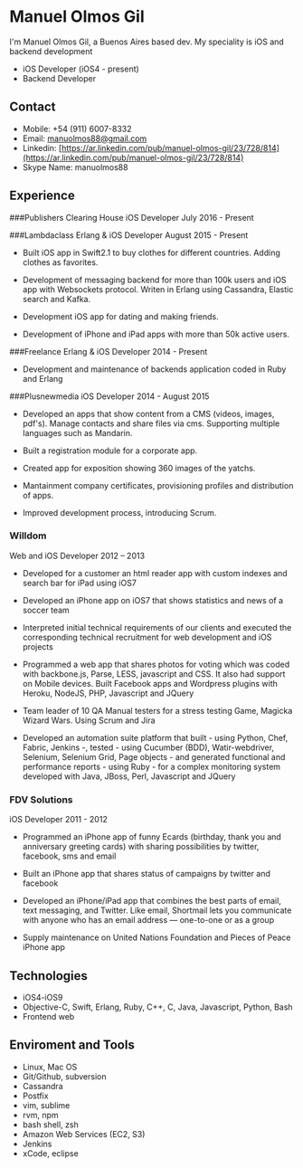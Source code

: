 # Manuel Olmos Gil
I'm Manuel Olmos Gil, a Buenos Aires based dev. My speciality is iOS and backend development

* iOS Developer (iOS4 - present)
* Backend Developer

## Contact
* Mobile: +54 (911) 6007-8332
* Email: [manuolmos88@gmail.com](mailto:manuolmos88@gmail.com)
* Linkedin: [https://ar.linkedin.com/pub/manuel-olmos-gil/23/728/814](https://ar.linkedin.com/pub/manuel-olmos-gil/23/728/814)
* Skype Name: manuolmos88

## Experience

###Publishers Clearing House
iOS Developer July 2016 - Present

###Lambdaclass
Erlang & iOS Developer August 2015 - Present

* Built iOS app in Swift2.1 to buy clothes for different countries. Adding clothes as favorites.

* Development of messaging backend for more than 100k users and iOS app with Websockets protocol. Writen in Erlang using Cassandra, Elastic search and Kafka.

* Development iOS app for dating and making friends.

* Development of iPhone and iPad apps with more than 50k active users.

###Freelance
Erlang & iOS Developer 2014 - Present

* Development and maintenance of backends application coded in Ruby and Erlang

###Plusnewmedia
iOS Developer 2014 - August 2015

* Developed an apps that show content from a CMS (videos, images, pdf's). Manage contacts and share files via cms. Supporting multiple languages such as Mandarin.

* Built a registration module for a corporate app.

* Created app for exposition showing 360 images of the yatchs.

* Mantainment company certificates, provisioning profiles and distribution of 	apps.

* Improved development process, introducing Scrum.

### Willdom
Web and iOS Developer 2012 – 2013

* Developed for a customer an html reader app with custom indexes and search bar for iPad using iOS7
* Developed an iPhone app on iOS7 that shows statistics and news of a soccer team

* Interpreted initial technical requirements of our clients and executed the corresponding technical recruitment for web development and iOS projects

* Programmed a web app that shares photos for voting which was coded with backbone.js, Parse, LESS, javascript and CSS. It also had support on Mobile devices. Built Facebook apps and Wordpress plugins with Heroku, NodeJS, PHP, Javascript and JQuery

* Team leader of 10 QA Manual testers for a stress testing Game, Magicka Wizard Wars. Using Scrum and Jira

* Developed an automation suite platform that built - using Python, Chef, Fabric, Jenkins -, tested - using Cucumber (BDD), Watir-webdriver, Selenium, Selenium Grid, Page objects - and generated functional and performance reports - using Ruby - for a complex monitoring system developed with Java, JBoss, Perl, Javascript and JQuery

### FDV Solutions
iOS Developer 2011 - 2012

* Programmed an iPhone app of funny Ecards (birthday, thank you and anniversary greeting cards) with sharing possibilities by twitter, facebook, sms and email

* Built an iPhone app that shares status of campaigns by twitter and facebook

* Developed an iPhone/iPad app that combines the best parts of email, text messaging, and Twitter. Like email, Shortmail lets you communicate with anyone who has an email address — one-to-one or as a group

* Supply maintenance on United Nations Foundation and Pieces of Peace iPhone app

## Technologies
* iOS4-iOS9
* Objective-C, Swift, Erlang, Ruby, C++, C, Java, Javascript, Python, Bash
* Frontend web

## Enviroment and Tools
* Linux, Mac OS
* Git/Github, subversion
* Cassandra
* Postfix
* vim, sublime
* rvm, npm
* bash shell, zsh
* Amazon Web Services (EC2, S3)
* Jenkins
* xCode, eclipse
